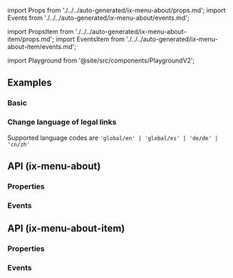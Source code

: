 import Props from './../../auto-generated/ix-menu-about/props.md';
import Events from './../../auto-generated/ix-menu-about/events.md';

import PropsItem from './../../auto-generated/ix-menu-about-item/props.md';
import EventsItem from './../../auto-generated/ix-menu-about-item/events.md';

import Playground from '@site/src/components/PlaygroundV2';

## Examples

### Basic

<Playground
  name="about-and-legal" 
  height="30rem" 
  width="100%" 
  noMargin 
  examplesByName>
</Playground>

### Change language of legal links

Supported language codes are `'global/en' | 'global/es' | 'de/de' | 'cn/zh'`

## API (ix-menu-about)

### Properties

<Props />

### Events

<Events />

## API (ix-menu-about-item)

### Properties

<PropsItem />

### Events

<EventsItem />
